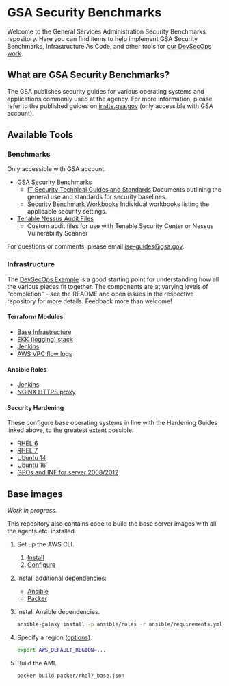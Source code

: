 # GSA Security Benchmarks

Welcome to the General Services Administration Security Benchmarks repository. Here you can find items to help implement GSA Security Benchmarks, Infrastructure As Code, and other tools for [our DevSecOps work](https://tech.gsa.gov/guides/dev_sec_ops_guide/).

## What are GSA Security Benchmarks?

The GSA publishes security guides for various operating systems and applications commonly used at the agency. For more information, please refer to the published guides on [insite.gsa.gov](https://insite.gsa.gov/portal/content/627210) (only accessible with GSA account).  

## Available Tools

### Benchmarks

Only accessible with GSA account.

* GSA Security Benchmarks
    * [IT Security Technical Guides and Standards](https://insite.gsa.gov/portal/content/627210) Documents outlining the general use and standards for security baselines.
    * [Security Benchmark Workbooks](https://drive.google.com/drive/folders/0BwLUd26GHbxibTFROVdoSk1RNUE) Individual workbooks listing the applicable security settings.
* [Tenable Nessus Audit Files](https://drive.google.com/drive/folders/0BwLUd26GHbxiT1hMVUtRTGNKZjg)
    * Custom audit files for use with Tenable Security Center or Nessus Vulnerability Scanner

For questions or comments, please email [ise-guides@gsa.gov](mailto:ise-guides@gsa.gov).

### Infrastructure

The [DevSecOps Example](https://github.com/GSA/devsecops-example) is a good starting point for understanding how all the various pieces fit together. The components are at varying levels of "completion" - see the README and open issues in the respective repository for more details. Feedback more than welcome!

#### Terraform Modules

* [Base Infrastructure](https://github.com/GSA/DevSecOps-Infrastructure)
* [EKK (logging) stack](https://github.com/GSA/devsecops-ekk-stack)
* [Jenkins](https://github.com/GSA/jenkins-deploy)
* [AWS VPC flow logs](https://github.com/GSA/terraform-vpc-flow-log)

#### Ansible Roles

* [Jenkins](https://github.com/GSA/jenkins-deploy)
* [NGINX HTTPS proxy](https://github.com/GSA/ansible-https-proxy)

#### Security Hardening

These configure base operating systems in line with the Hardening Guides linked above, to the greatest extent possible.
* [RHEL 6](https://github.com/GSA/ansible-os-rhel-6)
* [RHEL 7](https://github.com/GSA/ansible-os-rhel-7)
* [Ubuntu 14](https://github.com/GSA/ansible-os-ubuntu-14)
* [Ubuntu 16](https://github.com/GSA/ansible-os-ubuntu-16)
* [GPOs and INF for server 2008/2012](https://github.com/GSA/ISE-Security-Benchmark-GPOs)

## Base images

_Work in progress._

This repository also contains code to build the base server images with all the agents etc. installed.

1. Set up the AWS CLI.
    1. [Install](https://docs.aws.amazon.com/cli/latest/userguide/installing.html)
    1. [Configure](https://docs.aws.amazon.com/cli/latest/userguide/cli-chap-getting-started.html)
1. Install additional dependencies:
    * [Ansible](https://docs.ansible.com/ansible/latest/intro_installation.html)
    * [Packer](https://www.packer.io/)
1. Install Ansible dependencies.

    ```sh
    ansible-galaxy install -p ansible/roles -r ansible/requirements.yml
    ```

1. Specify a region ([options](https://docs.aws.amazon.com/AWSEC2/latest/UserGuide/using-regions-availability-zones.html#concepts-available-regions)).

    ```sh
    export AWS_DEFAULT_REGION=...
    ```

1. Build the AMI.

    ```sh
    packer build packer/rhel7_base.json
    ```

